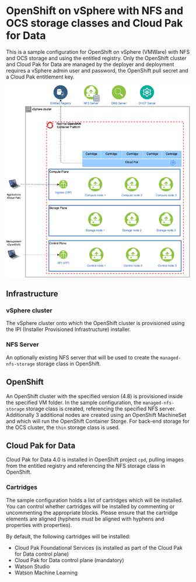 # OpenShift on vSphere with NFS and OCS storage classes and Cloud Pak for Data
This is a sample configuration for OpenShift on vSphere (VMWare) with NFS and OCS storage and using the entitled registry. Only the OpenShift cluster and Cloud Pak for Data are managed by the deployer and deployment requires a vSphere admin user and password, the OpenShift pull secret and a Cloud Pak entitlement key. 

![Picture of the environment](./vsphere-ocs-nfs.png)

## Infrastructure

### vSphere cluster
The vSphere cluster onto which the OpenShift cluster is provisioned using the IPI (Installer Provisioned Infrastructure) installer.

### NFS Server
An optionally existing NFS server that will be used to create the `managed-nfs-storage` storage class in OpenShift.

## OpenShift
An OpenShift cluster with the specified version (4.8) is provisioned inside the specified VM folder. In the sample configuration, the `managed-nfs-storage` storage class is created, referencing the specified NFS server. Additionally 3 additional nodes are created using an OpenShift MachineSet and which will run the OpenShift Container Storge. For back-end storage for the OCS cluster, the `thin` storage class is used.

## Cloud Pak for Data
Cloud Pak for Data 4.0 is installed in OpenShift project `cpd`, pulling images from the entitled registry and referencing the NFS storage class in OpenShift.

### Cartridges
The sample configuration holds a list of cartridges which will be installed. You can control whether cartridges will be installed by commenting or uncommenting the appropriate blocks. Please ensure that the cartridge elements are aligned (hyphens must be aligned with hyphens and properties with properties).

By default, the following cartridges will be installed:
* Cloud Pak Foundational Services (is installed as part of the Cloud Pak for Data control plane)
* Cloud Pak for Data control plane (mandatory)
* Watson Studio
* Watson Machine Learning